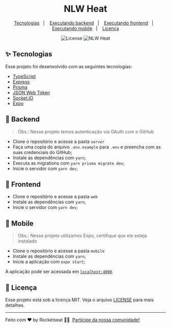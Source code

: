 <h1 align="center">NLW Heat</h1>

<p align="center">
  <a href="#-tecnologias">Tecnologias</a>&nbsp;&nbsp;&nbsp;|&nbsp;&nbsp;&nbsp;
  <a href="#-backend">Executando backend</a>&nbsp;&nbsp;&nbsp;|&nbsp;&nbsp;&nbsp;
  <a href="#-frontend">Executando frontend</a>&nbsp;&nbsp;&nbsp;|&nbsp;&nbsp;&nbsp;
  <a href="#-mobile">Executando mobile</a>&nbsp;&nbsp;&nbsp;|&nbsp;&nbsp;&nbsp;
  <a href="#-licença">Licença</a>
</p>

<p align="center">
  <img alt="License" src="https://img.shields.io/static/v1?label=license&message=MIT&color=8257E5&labelColor=000000">
  <img src="https://img.shields.io/static/v1?label=NLW&message=Heat&color=8257E5&labelColor=000000" alt="NLW Heat" />
</p>

## ✨ Tecnologias

Esse projeto foi desenvolvido com as seguintes tecnologias:

- [TypeScript](https://www.typescriptlang.org/)
- [Express](https://expressjs.com/pt-br/)
- [Prisma](https://www.prisma.io/)
- [JSON Web Token](https://jwt.io/)
- [Socket.IO](https://socket.io/)
- [Expo](https://docs.expo.dev/)

## 🚀 Backend

> Obs.: Nesse projeto temos autenticação via OAuth com o GitHub
  
- Clone o repositório e acesse a pasta `server`
- Faça uma copia do arquivo `.env.example` para `.env` e preencha com as suas credenciais do GitHub;
- Instale as dependências com `yarn`;
- Executa as migrations com `yarn prisma migrate dev`;
- Inicie o servidor com `yarn dev`;

## 🚀 Frontend

- Clone o repositório e acesse a pasta `web`
- Instale as dependências com `yarn`;
- Inicie o servidor com `yarn dev`;

## 🚀 Mobile
> Obs.: Nesse projeto utilizamos Expo, certifique que ele esteja instalado
> 
- Clone o repositório e acesse a pasta `mobile`
- Instale as dependências com `yarn`;
- Inicie a aplicação com `expo start`;

A aplicação pode ser acessada em [`localhost:4000`](http://localhost:4000).

## 📄 Licença

Esse projeto está sob a licença MIT. Veja o arquivo [LICENSE](LICENSE) para mais detalhes.

---

Feito com ♥ by Rocketseat 👋🏻 &nbsp;[Participe da nossa comunidade!](https://discordapp.com/invite/gCRAFhc)
